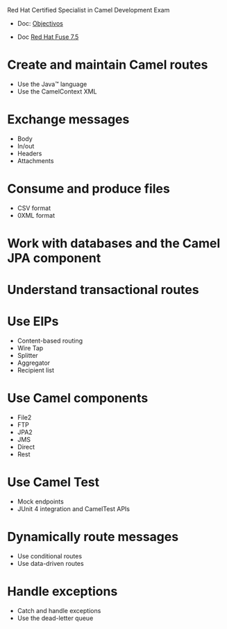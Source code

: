 Red Hat Certified Specialist in Camel Development Exam

- Doc: [Objectivos](https://www.redhat.com/en/services/training/ex421-red-hat-certified-specialist-in-camel-development-exam?section=Objectives)

- Doc [Red Hat Fuse 7.5](https://access.redhat.com/documentation/en-us/red_hat_fuse/7.5/)

# Create and maintain Camel routes
- Use the Java™ language
- Use the CamelContext XML

# Exchange messages
- Body
- In/out
- Headers
- Attachments

# Consume and produce files
- CSV format
- 0XML format

# Work with databases and the Camel JPA component

# Understand transactional routes

# Use EIPs
- Content-based routing
- Wire Tap
- Splitter
- Aggregator
- Recipient list

# Use Camel components
- File2
- FTP
- JPA2
- JMS
- Direct
- Rest

# Use Camel Test
- Mock endpoints
- JUnit 4 integration and CamelTest APIs

# Dynamically route messages
- Use conditional routes
- Use data-driven routes

# Handle exceptions
- Catch and handle exceptions
- Use the dead-letter queue

